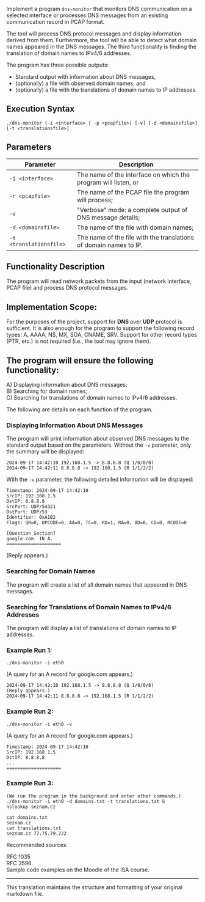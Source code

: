 
Implement a program `dns-monitor` that monitors DNS communication on a selected interface or processes DNS messages from an existing communication record in PCAP format.

The tool will process DNS protocol messages and display information derived from them. Furthermore, the tool will be able to detect what domain names appeared in the DNS messages. The third functionality is finding the translation of domain names to IPv4/6 addresses.

The program has three possible outputs:

* Standard output with information about DNS messages,
* (optionally) a file with observed domain names, and
* (optionally) a file with the translations of domain names to IP addresses.

## Execution Syntax

```
./dns-monitor (-i <interface> | -p <pcapfile>) [-v] [-d <domainsfile>] [-t <translationsfile>]
```

## Parameters

| Parameter | Description |
| --------- | ----------- |
| `-i <interface>` | The name of the interface on which the program will listen, or |
| `-r <pcapfile>` | The name of the PCAP file the program will process; |
| `-v` | "Verbose" mode: a complete output of DNS message details; |
| `-d <domainsfile>` | The name of the file with domain names; |
| `-t <translationsfile>` | The name of the file with the translations of domain names to IP. |

## Functionality Description

The program will read network packets from the input (network interface, PCAP file) and process DNS protocol messages.

## Implementation Scope:

For the purposes of the project, support for **DNS** over **UDP** protocol is sufficient. It is also enough for the program to support the following record types: A, AAAA, NS, MX, SOA, CNAME, SRV. Support for other record types (PTR, etc.) is not required (i.e., the tool may ignore them).

## The program will ensure the following functionality:

A) Displaying information about DNS messages;  
B) Searching for domain names;  
C) Searching for translations of domain names to IPv4/6 addresses.

The following are details on each function of the program.

### Displaying Information About DNS Messages

The program will print information about observed DNS messages to the standard output based on the parameters. Without the `-v` parameter, only the summary will be displayed:

```
2024-09-17 14:42:10 192.168.1.5 -> 8.8.8.8 (Q 1/0/0/0)
2024-09-17 14:42:11 8.8.8.8 -> 192.168.1.5 (R 1/1/2/2)
```

With the `-v` parameter, the following detailed information will be displayed:

```
Timestamp: 2024-09-17 14:42:10
SrcIP: 192.168.1.5
DstIP: 8.8.8.8
SrcPort: UDP/54321
DstPort: UDP/53
Identifier: 0xA1B2
Flags: QR=0, OPCODE=0, AA=0, TC=0, RD=1, RA=0, AD=0, CD=0, RCODE=0

[Question Section]
google.com. IN A.
====================
```

(Reply appears.)

### Searching for Domain Names

The program will create a list of all domain names that appeared in DNS messages.

### Searching for Translations of Domain Names to IPv4/6 Addresses

The program will display a list of translations of domain names to IP addresses.

### Example Run 1:

```
./dns-monitor -i eth0
```
(A query for an A record for google.com appears.)

```
2024-09-17 14:42:10 192.168.1.5 -> 8.8.8.8 (Q 1/0/0/0)
(Reply appears.)
2024-09-17 14:42:11 8.8.8.8 -> 192.168.1.5 (R 1/1/2/2)
```

### Example Run 2:

```
./dns-monitor -i eth0 -v
```

(A query for an A record for google.com appears.)

```
Timestamp: 2024-09-17 14:42:10
SrcIP: 192.168.1.5
DstIP: 8.8.8.8
...
====================
```

### Example Run 3:

```
(We run the program in the background and enter other commands.)
./dns-monitor -i eth0 -d domains.txt -t translations.txt &
nslookup seznam.cz
```

```
cat domains.txt
seznam.cz
cat translations.txt
seznam.cz 77.75.79.222
```

Recommended sources:

RFC 1035  
RFC 3596  
Sample code examples on the Moodle of the ISA course.

---

This translation maintains the structure and formatting of your original markdown file.